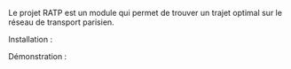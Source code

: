 Le projet RATP est un module qui permet de trouver un trajet optimal sur le réseau de transport parisien.

Installation :

Démonstration :


